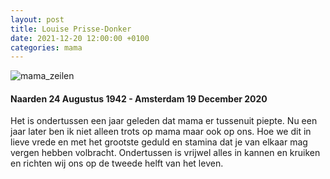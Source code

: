 ```yaml
---
layout: post
title: Louise Prisse-Donker
date: 2021-12-20 12:00:00 +0100
categories: mama
---
```


![mama_zeilen](https://fprisse.github.io/logboek/assets/mama_zeilen.jpg) 

#### Naarden 24 Augustus 1942 - Amsterdam 19 December 2020

Het is ondertussen een jaar geleden dat mama er tussenuit piepte. Nu een jaar later ben ik niet alleen trots op mama maar ook op ons. Hoe we dit in lieve vrede en met het grootste geduld en stamina dat je van elkaar mag vergen hebben volbracht. Ondertussen is vrijwel alles in kannen en kruiken en richten wij ons op de tweede helft van het leven.
